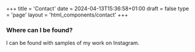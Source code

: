 +++
title = 'Contact'
date = 2024-04-13T15:36:58+01:00
draft = false
type = 'page'
layout = 'html_components/contact'
+++

### Where can I be found?
  
I can be found with samples of my work on Instagram.  

